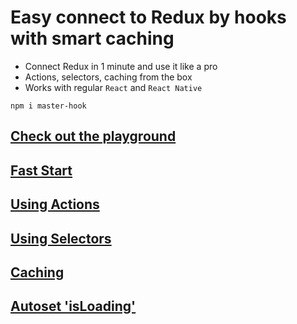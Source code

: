 # Easy connect to Redux by hooks with smart caching
* Connect Redux in 1 minute and use it like a pro
* Actions, selectors, caching from the box
* Works with regular `React` and `React Native`

```
npm i master-hook
```

## [Check out the playground](https://github.com/opium-pro/master-hook-playground)




## [Fast Start](https://github.com/opium-pro/master-hook/blob/master/docs/FAST_START.md)

## [Using Actions](https://github.com/opium-pro/master-hook/blob/master/docs/ACTIONS.md)
## [Using Selectors](https://github.com/opium-pro/master-hook/blob/master/docs/SELECTORS.md)
## [Caching](https://github.com/opium-pro/master-hook/blob/master/docs/CACHING.md)
## [Autoset 'isLoading'](https://github.com/opium-pro/master-hook/blob/master/docs/IS_LOADING.md)